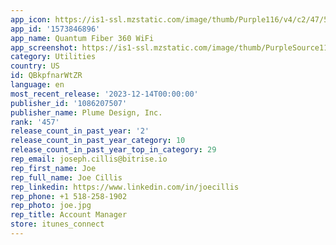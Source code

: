 ```yaml
---
app_icon: https://is1-ssl.mzstatic.com/image/thumb/Purple116/v4/c2/47/50/c247506a-fdef-b316-0b93-91d115b46b71/QuantumAppIcon-1x_U007emarketing-0-10-0-85-220.png/1024x1024bb.png
app_id: '1573846896'
app_name: Quantum Fiber 360 WiFi
app_screenshot: https://is1-ssl.mzstatic.com/image/thumb/PurpleSource116/v4/51/d6/f2/51d6f2f2-723f-5fa9-b811-1ac2623bd53c/3701295e-d280-4f64-9c67-d52ef2e60c8e_6.5-control.png/1242x2688bb.png
category: Utilities
country: US
id: QBkpfnarWtZR
language: en
most_recent_release: '2023-12-14T00:00:00'
publisher_id: '1086207507'
publisher_name: Plume Design, Inc.
rank: '457'
release_count_in_past_year: '2'
release_count_in_past_year_category: 10
release_count_in_past_year_top_in_category: 29
rep_email: joseph.cillis@bitrise.io
rep_first_name: Joe
rep_full_name: Joe Cillis
rep_linkedin: https://www.linkedin.com/in/joecillis
rep_phone: +1 518-258-1902
rep_photo: joe.jpg
rep_title: Account Manager
store: itunes_connect
---
```

